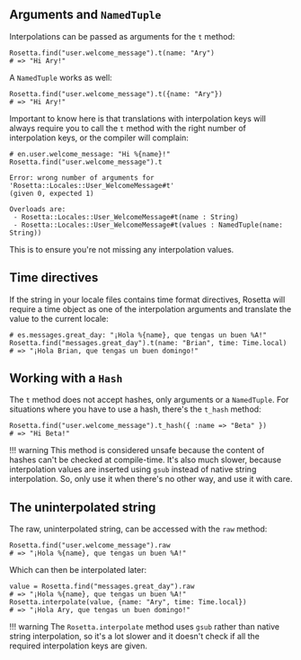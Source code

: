 ## Arguments and `NamedTuple`

Interpolations can be passed as arguments for the `t` method:
```cr
Rosetta.find("user.welcome_message").t(name: "Ary")
# => "Hi Ary!"
```

A `NamedTuple` works as well:

```cr
Rosetta.find("user.welcome_message").t({name: "Ary"})
# => "Hi Ary!"
```

Important to know here is that translations with interpolation keys will always
require you to call the `t` method with the right number of interpolation keys,
or the compiler will complain:

```cr
# en.user.welcome_message: "Hi %{name}!"
Rosetta.find("user.welcome_message").t

Error: wrong number of arguments for 'Rosetta::Locales::User_WelcomeMessage#t'
(given 0, expected 1)

Overloads are:
 - Rosetta::Locales::User_WelcomeMessage#t(name : String)
 - Rosetta::Locales::User_WelcomeMessage#t(values : NamedTuple(name: String))
```

This is to ensure you're not missing any interpolation values.

## Time directives
If the string in your locale files contains time format directives, Rosetta will
require a time object as one of the interpolation arguments and translate the
value to the current locale:

```cr
# es.messages.great_day: "¡Hola %{name}, que tengas un buen %A!"
Rosetta.find("messages.great_day").t(name: "Brian", time: Time.local)
# => "¡Hola Brian, que tengas un buen domingo!"
```

## Working with a `Hash`
The `t` method does not accept hashes, only arguments or a `NamedTuple`. For
situations where you have to use a hash, there's the `t_hash` method:

```cr
Rosetta.find("user.welcome_message").t_hash({ :name => "Beta" })
# => "Hi Beta!"
```

!!! warning
    This method is considered unsafe because the content of hashes can't be
    checked at compile-time. It's also much slower, because interpolation values
    are inserted using `gsub` instead of native string interpolation. So, only
    use it when there's no other way, and use it with care.

## The uninterpolated string
The raw, uninterpolated string, can be accessed with the `raw` method:

```cr
Rosetta.find("user.welcome_message").raw
# => "¡Hola %{name}, que tengas un buen %A!"
```

Which can then be interpolated later:

```cr
value = Rosetta.find("messages.great_day").raw
# => "¡Hola %{name}, que tengas un buen %A!"
Rosetta.interpolate(value, {name: "Ary", time: Time.local})
# => "¡Hola Ary, que tengas un buen domingo!"
```

!!! warning
    The `Rosetta.interpolate` method uses `gsub` rather than native string
    interpolation, so it's a lot slower and it doesn't check if all the required
    interpolation keys are given.
